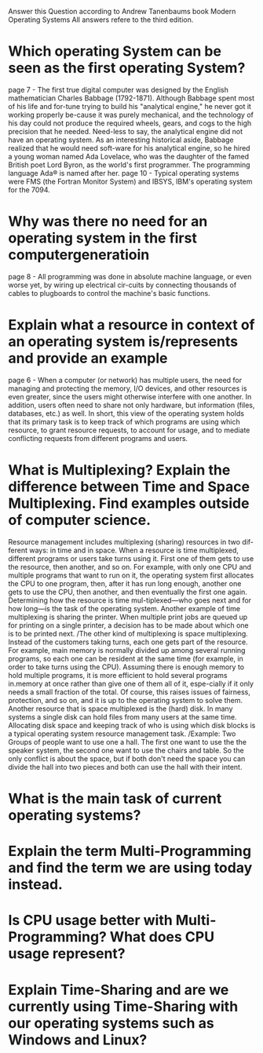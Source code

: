 Answer this Question according to Andrew Tanenbaums book Modern Operating Systems
All answers refere to the third edition. 
# Which operating System can be seen as the first operating System?
page 7 - The  first  true  digital  computer  was  designed  by  the  English  mathematician  Charles  Babbage  (1792-1871).   Although  Babbage  spent most  of his  life  and  for-tune  trying  to  build his  "analytical  engine,"  he  never got  it  working  properly  be-cause  it  was  purely  mechanical,  and  the  technology  of his  day  could  not  produce  the  required  wheels,  gears,  and  cogs  to  the  high precision  that  he  needed.  Need-less to say, the analytical engine  did not have an operating  system.  As  an  interesting  historical  aside,  Babbage  realized  that  he  would  need  soft-ware  for his analytical  engine,  so he hired  a young  woman  named  Ada Lovelace, who  was  the  daughter  of  the  famed  British  poet  Lord Byron,  as  the  world's  first  programmer.  The  programming  language Ada® is  named  after her.
page 10 - Typical  operating systems were FMS (the Fortran Monitor System)  and IBSYS,  IBM's operating  system for the 7094. 

# Why was there no need for an operating system in the first computergeneratioin
page 8 -  All programming was done in absolute machine language, or even worse yet, by wiring up electrical cir-cuits  by  connecting  thousands  of  cables  to  plugboards  to  control  the  machine's  basic  functions.

# Explain what a resource in context of an operating system is/represents and provide an example
page 6 - When  a computer  (or network)  has multiple users,  the  need  for  managing  and  protecting  the  memory,  I/O  devices,  and  other resources  is even  greater,  since  the  users  might  otherwise  interfere  with  one  another.   In  addition,  users  often  need  to  share  not  only  hardware,  but  information  (files,  databases,  etc.)  as  well.   In short, this  view  of  the  operating  system  holds  that  its  primary  task  is  to  keep  track  of  which  programs  are  using  which  resource,  to  grant  resource  requests,  to  account  for usage,  and to  mediate  conflicting  requests  from different  programs and  users.  
# What  is  Multiplexing?  Explain  the  difference  between  Time  and  Space  Multiplexing. Find examples outside of computer science. 
Resource  management  includes  multiplexing  (sharing)  resources  in  two  dif-ferent  ways:  in time  and  in  space.  When a resource  is  time  multiplexed,  different  programs  or users  take  turns  using  it.  First  one  of them  gets  to  use  the  resource,  then  another,  and so  on.  For example,  with only one CPU  and  multiple programs that want to run on  it,  the operating system first allocates  the CPU to one program, then,  after  it has  run  long enough,  another one  gets  to  use  the  CPU,  then  another,  and  then eventually  the first  one  again. Determining how the resource is time  mul-tiplexed—who  goes  next  and  for  how  long—is  the  task  of  the  operating  system.  Another example  of time  multiplexing is  sharing  the  printer.   When  multiple print jobs  are  queued  up  for  printing  on  a  single  printer,  a  decision  has  to  be  made  about which  one is to be printed next.
/The  other kind  of multiplexing  is space  multiplexing.  Instead  of the customers taking  turns,  each  one  gets  part  of the  resource.   For  example,  main  memory  is  normally divided up among several running programs,  so each one  can be resident at  the  same  time  (for  example,  in  order  to  take  turns  using  the CPU).   Assuming   there  is  enough  memory  to  hold  multiple  programs,  it  is  more  efficient  to  hold  several  programs  in.memory  at  once  rather  than  give  one  of them  all  of it,  espe-cially  if it  only  needs  a  small  fraction  of the total.   Of course,  this  raises  issues  of  fairness,  protection,  and  so on,  and it is  up  to  the  operating  system  to solve  them.  Another  resource  that  is  space  multiplexed  is  the (hard) disk.   In many  systems  a  single  disk  can  hold  files  from  many  users  at the same  time.  Allocating  disk space and  keeping  track  of who  is  using  which  disk  blocks  is  a  typical  operating  system  resource  management  task. 
/Example: Two Groups of people want to use one a hall. The first one want to use the the speaker system, the second one want to use the chairs and table. So the only conflict is about the space, but if both don't need the space you can divide the hall into two pieces and both can use the hall with their intent. 

# What is the main task of current operating systems?

# Explain the term Multi-Programming and find the term we are using today instead.

# Is CPU usage better with Multi-Programming? What does CPU usage represent?

# Explain Time-Sharing and are we currently using Time-Sharing with our operating systems such as Windows and Linux?

